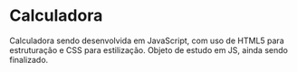 # Calculadora
Calculadora sendo desenvolvida em JavaScript, com uso de HTML5 para estruturação e CSS para estilização. Objeto de estudo em JS, ainda sendo finalizado.
